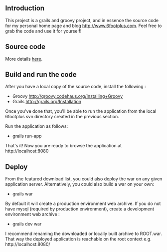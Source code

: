 <h2>Introduction</h2>

This project is a grails and groovy project, and in essence the source code for my personal home page and blog http://www.6footplus.com. Feel free to grab the code and use it for yourself!

<h2>Source code</h2>

More details <a href='http://code.google.com/p/6footplus/source/checkout'>here</a>.

<h2>Build and run the code</h2>

After you have a local copy of the source code, install the following :

  * Groovy http://groovy.codehaus.org/Installing+Groovy
  * Grails http://grails.org/Installation

Once you've done that, you'll be able to run the application from the local 6footplus svn directory created in the previous section.

Run the application as follows:

  * grails run-app

That's it! Now you are ready to browse the application at http://localhost:8080

<h2>Deploy</h2>

From the featured download list, you could also deploy the war on any given application server. Alternatively, you could also build a war on your own:

  * grails war

By default it will create a production environment web archive. If you do not have mysql (required by production environment), create a development environment web archive :

  * grails dev war

I recommend renaming the downloaded or locally built archive to ROOT.war. That way the deployed application is reachable on the root context e.g. http://localhost:8080/